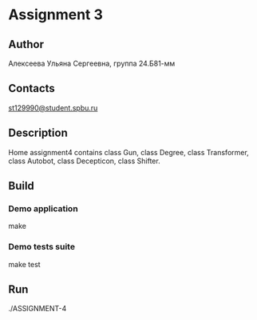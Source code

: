 # Assignment 3
## Author
Алексеева Ульяна Сергеевна, группа 24.Б81-мм
## Contacts

st129990@student.spbu.ru
## Description

Home assignment4 contains class Gun, class Degree, class Transformer, class Autobot, class Decepticon, class Shifter.

## Build

### Demo application

make

### Demo tests suite

make test


## Run
./ASSIGNMENT-4
